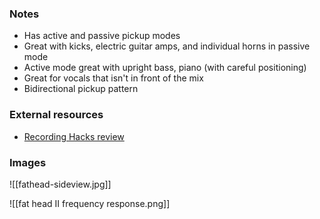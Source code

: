 ### Notes
- Has active and passive pickup modes
- Great with kicks, electric guitar amps, and individual horns in passive mode
- Active mode great with upright bass, piano (with careful positioning)
- Great for vocals that isn't in front of the mix
- Bidirectional pickup pattern

### External resources
- [Recording Hacks review](http://recordinghacks.com/microphones/Cascade/Fat-Head-II)

### Images
![[fathead-sideview.jpg]]

![[fat head II frequency response.png]]
